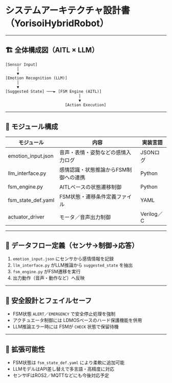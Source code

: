 # システムアーキテクチャ設計書（YorisoiHybridRobot）

---

## 🏗 全体構成図（AITL × LLM）

```text
[Sensor Input]
     │
     ▼
[Emotion Recognition (LLM)]
     │
     ▼
[Suggested State] ───► [FSM Engine (AITL)]
                                │
                                ▼
                          [Action Execution]
```
---

## 🔧 モジュール構成

| モジュール         | 内容                                         | 実装言語           |
|--------------------|----------------------------------------------|--------------------|
| emotion_input.json | 音声・表情・姿勢などの感情入力ログ           | JSONログ           |
| llm_interface.py   | 感情認識・状態推論からFSM制御への連携        | Python             |
| fsm_engine.py      | AITLベースの状態遷移制御                     | Python             |
| fsm_state_def.yaml | FSM状態・遷移条件定義ファイル                | YAML               |
| actuator_driver    | モータ／音声出力制御                         | Verilog／C         |

---

## 📡 データフロー定義（センサ→制御→応答）

1. `emotion_input.json` にセンサから感情情報を記録  
2. `llm_interface.py` がLLM推論から `suggested_state` を抽出  
3. `fsm_engine.py` がFSM遷移を実行  
4. 出力動作（音声・動作など）へ反映

---

## 🔐 安全設計とフェイルセーフ

- FSM状態 `ALERT`／`EMERGENCY` で安全停止処理を強制  
- アクチュエータ制御には LDMOSベースのハード保護機能を併用  
- LLM推論エラー時には FSMが `CHECK` 状態で保留待機

---

## 🧪 拡張可能性

- FSM状態は `fsm_state_def.yaml` により柔軟に追加可能  
- LLMモデルはAPI差し替えで多言語・高精度に対応  
- センサIFはROS2／MQTTなどにも今後対応予定
